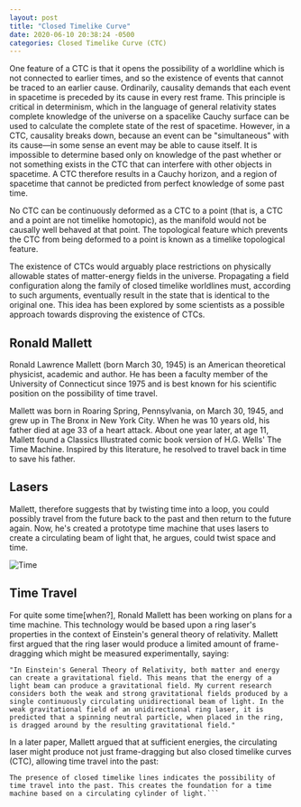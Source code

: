 ```yaml
---
layout: post
title: "Closed Timelike Curve"
date: 2020-06-10 20:38:24 -0500
categories: Closed Timelike Curve (CTC)
---
```


One feature of a CTC is that it opens the possibility of a worldline which is not connected to earlier times, and so the existence of events that cannot be traced to an earlier cause. Ordinarily, causality demands that each event in spacetime is preceded by its cause in every rest frame. This principle is critical in determinism, which in the language of general relativity states complete knowledge of the universe on a spacelike Cauchy surface can be used to calculate the complete state of the rest of spacetime. However, in a CTC, causality breaks down, because an event can be "simultaneous" with its cause—in some sense an event may be able to cause itself. It is impossible to determine based only on knowledge of the past whether or not something exists in the CTC that can interfere with other objects in spacetime. A CTC therefore results in a Cauchy horizon, and a region of spacetime that cannot be predicted from perfect knowledge of some past time.

No CTC can be continuously deformed as a CTC to a point (that is, a CTC and a point are not timelike homotopic), as the manifold would not be causally well behaved at that point. The topological feature which prevents the CTC from being deformed to a point is known as a timelike topological feature.

The existence of CTCs would arguably place restrictions on physically allowable states of matter-energy fields in the universe. Propagating a field configuration along the family of closed timelike worldlines must, according to such arguments, eventually result in the state that is identical to the original one. This idea has been explored by some scientists as a possible approach towards disproving the existence of CTCs.

## Ronald Mallett

Ronald Lawrence Mallett (born March 30, 1945) is an American theoretical physicist, academic and author. He has been a faculty member of the University of Connecticut since 1975 and is best known for his scientific position on the possibility of time travel.

Mallett was born in Roaring Spring, Pennsylvania, on March 30, 1945, and grew up in The Bronx in New York City. When he was 10 years old, his father died at age 33 of a heart attack. About one year later, at age 11, Mallett found a Classics Illustrated comic book version of H.G. Wells' The Time Machine. Inspired by this literature, he resolved to travel back in time to save his father.

## Lasers

Mallett, therefore suggests that by twisting time into a loop, you could possibly travel from the future back to the past and then return to the future again. Now, he's created a prototype time machine that uses lasers to create a circulating beam of light that, he argues, could twist space and time.

![Time](https://enterlifeonline.github.io/images/timetravelconcept.jpg)

## Time Travel

For quite some time[when?], Ronald Mallett has been working on plans for a time machine. This technology would be based upon a ring laser's properties in the context of Einstein's general theory of relativity. Mallett first argued that the ring laser would produce a limited amount of frame-dragging which might be measured experimentally, saying:

`"In Einstein's General Theory of Relativity, both matter and energy can create a gravitational field. This means that the energy of a light beam can produce a gravitational field. My current research considers both the weak and strong gravitational fields produced by a single continuously circulating unidirectional beam of light. In the weak gravitational field of an unidirectional ring laser, it is predicted that a spinning neutral particle, when placed in the ring, is dragged around by the resulting gravitational field."`

In a later paper, Mallett argued that at sufficient energies, the circulating laser might produce not just frame-dragging but also closed timelike curves (CTC), allowing time travel into the past:

````For the strong gravitational field of a circulating cylinder of light, I have found new exact solutions of the Einstein field equations for the exterior and interior gravitational fields of the light cylinder. The exterior gravitational field is shown to contain closed timelike lines.
The presence of closed timelike lines indicates the possibility of time travel into the past. This creates the foundation for a time machine based on a circulating cylinder of light.```
````
